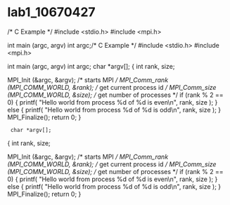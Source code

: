 # lab1_10670427
/* C Example */
#include <stdio.h>
#include <mpi.h>


int main (argc, argv)
     int argc;/* C Example */
#include <stdio.h>
#include <mpi.h>


int main (argc, argv)
     int argc;
     char *argv[];
{
  int rank, size;

  MPI_Init (&argc, &argv);	/* starts MPI */
  MPI_Comm_rank (MPI_COMM_WORLD, &rank);	/* get current process id */
  MPI_Comm_size (MPI_COMM_WORLD, &size);	/* get number of processes */
  if (rank % 2 == 0)
  {
      printf( "Hello world from process %d of %d is even\n", rank, size );
  }
  else
  {
      printf( "Hello world from process %d of %d is odd\n", rank, size );
  }
  MPI_Finalize();
  return 0;
}

     char *argv[];
{
  int rank, size;

  MPI_Init (&argc, &argv);	/* starts MPI */
  MPI_Comm_rank (MPI_COMM_WORLD, &rank);	/* get current process id */
  MPI_Comm_size (MPI_COMM_WORLD, &size);	/* get number of processes */
  if (rank % 2 == 0)
  {
      printf( "Hello world from process %d of %d is even\n", rank, size );
  }
  else
  {
      printf( "Hello world from process %d of %d is odd\n", rank, size );
  }
  MPI_Finalize();
  return 0;
}

